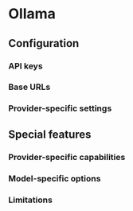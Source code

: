 # Ollama 
## Configuration
  ### API keys
  ### Base URLs
  ### Provider-specific settings
## Special features
  ### Provider-specific capabilities
  ### Model-specific options
  ### Limitations

